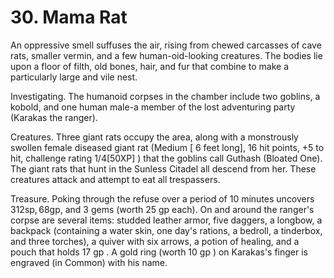 # 30. Mama Rat

An oppressive smell suffuses the air, rising from chewed carcasses of cave rats, smaller vermin, and a few human-oid-looking creatures. The bodies lie upon a floor of filth, old bones, hair, and fur that combine to make a particularly large and vile nest.

Investigating. The humanoid corpses in the chamber include two goblins, a kobold, and one human male-a member of the lost adventuring party (Karakas the ranger).

Creatures. Three giant rats occupy the area, along with a monstrously swollen female diseased giant rat (Medium [ 6 feet long], 16 hit points, +5 to hit, challenge rating $1 / 4[50 \mathrm{XP}]$ ) that the goblins call Guthash (Bloated One). The giant rats that hunt in the Sunless Citadel all descend from her. These creatures attack and attempt to eat all trespassers.

Treasure. Poking through the refuse over a period of 10 minutes uncovers $312 \mathrm{sp}, 68 \mathrm{gp}$, and 3 gems (worth 25 gp each). On and around the ranger's corpse are several items: studded leather armor, five daggers, a longbow, a backpack (containing a water skin, one day's rations, a bedroll, a tinderbox, and three torches), a quiver with six arrows, a potion of healing, and a pouch that holds 17 gp . A gold ring (worth 10 gp ) on Karakas's finger is engraved (in Common) with his name.